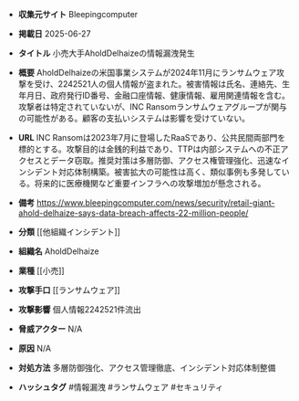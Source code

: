 - **収集元サイト**
Bleepingcomputer

- **掲載日**
2025-06-27

- **タイトル**
小売大手AholdDelhaizeの情報漏洩発生

- **概要**
AholdDelhaizeの米国事業システムが2024年11月にランサムウェア攻撃を受け、2242521人の個人情報が盗まれた。被害情報は氏名、連絡先、生年月日、政府発行ID番号、金融口座情報、健康情報、雇用関連情報を含む。攻撃者は特定されていないが、INC Ransomランサムウェアグループが関与の可能性がある。顧客の支払いシステムは影響を受けていない。

- **URL**
INC Ransomは2023年7月に登場したRaaSであり、公共民間両部門を標的とする。攻撃目的は金銭的利益であり、TTPは内部システムへの不正アクセスとデータ窃取。推奨対策は多層防御、アクセス権管理強化、迅速なインシデント対応体制構築。被害拡大の可能性は高く、類似事例も多発している。将来的に医療機関など重要インフラへの攻撃増加が懸念される。

- **備考**
https://www.bleepingcomputer.com/news/security/retail-giant-ahold-delhaize-says-data-breach-affects-22-million-people/

- **分類**
[[他組織インシデント]]

- **組織名**
AholdDelhaize

- **業種**
[[小売]]

- **攻撃手口**
[[ランサムウェア]]

- **攻撃影響**
個人情報2242521件流出

- **脅威アクター**
N/A

- **原因**
N/A

- **対処方法**
多層防御強化、アクセス管理徹底、インシデント対応体制整備

- **ハッシュタグ**
#情報漏洩 #ランサムウェア #セキュリティ
